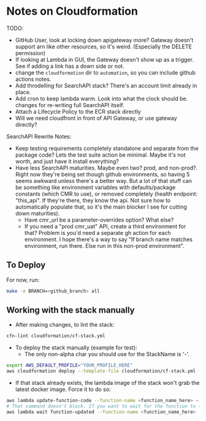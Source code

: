 # Notes on Cloudformation

TODO:

- GitHub User, look at locking down apigateway more? Gateway doesn't support arn like other resources, so it's weird. (Especially the DELETE permission)
- If looking at Lambda in GUI, the Gateway doesn't show up as a trigger. See if adding a link has a down side or not.
- change the `cloudformation` dir to `automation`, so you can include github actions notes.
- Add throdelling for SearchAPI stack? There's an account limit already in place.
- Add cron to keep lambda warm. Look into what the clock should be.
changes for re-writing full SearchAPI itself.
- Attach a Lifecycle Policy to the ECR stack directly
- Will we need cloudfront in front of API Gateway, or use gateway directly?

SearchAPI Rewrite Notes:

- Keep testing requirements completely standalone and separate from the package code? Lets the test suite action be minimal. Maybe it's not worth, and just have it install everything?
- Have less SearchAPI maturities. Maybe even two? prod, and non-prod?. Right now they're being set though github environments, so having 5 seems awkward unless there's a better way. But a lot of that stuff can be something like environment variables with defaults/package constants (which CMR to use), or removed completely (health endpoint: "this_api". If they're there, they know the api. Not sure how to automatically populate that, so it's the main blocker I see for cutting down maturities).
  - Have cmr_url be a parameter-overrides option? What else?
  - If you need a "prod cmr_uat" API, create a third environment for that? Problem is you'd need a separate gh action for each environment. I hope there's a way to say "If branch name matches environment, run there. Else run in this non-prod environment".

## To Deploy

For now, run:

```bash
make -e BRANCH=<github_branch> all
```

## Working with the stack manually

- After making changes, to lint the stack:

```bash
cfn-lint cloudformation/cf-stack.yml
```

- To deploy the stack manually (example for test):
  - The only non-alpha char you should use for the StackName is '-'.

```bash
export AWS_DEFAULT_PROFILE="YOUR_PROFILE_HERE"
aws cloudformation deploy --template-file cloudformation/cf-stack.yml --capabilities CAPABILITY_IAM --stack-name SearchAPI-test --parameter-overrides LambdaDockerRegistry="public.ecr.aws/asf-discovery" GitHubBranch=test
```

- If that stack already exists, the lambda image of the stack won't grab the latest docker image. Force it to do so:

```bash
aws lambda update-function-code --function-name <function_name_here> --image-uri <same_as_LambdaDockerImage_above>
# That command doesn't block. If you want to wait for the function to finish updating to continue:
aws lambda wait function-updated --function-name <function_name_here>
```
